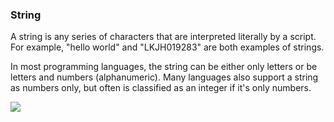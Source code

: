 
### String

A string is any series of characters that are interpreted literally by a script. For example, "hello world" and "LKJH019283" are both examples of strings. 

In most programming languages, the string can be either only letters or be letters and numbers (alphanumeric). Many languages also support a string as numbers only, but often is classified as an integer if it's only numbers.


![](string.png)